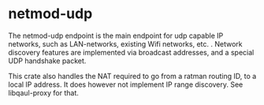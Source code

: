 # netmod-udp

The netmod-udp endpoint is the main endpoint for udp capable IP
networks, such as LAN-networks, existing Wifi networks, etc. .
Network discovery features are implemented via broadcast addresses,
and a special UDP handshake packet.

This crate also handles the NAT required to go from a ratman routing
ID, to a local IP address.  It does however not implement IP range
discovery.  See libqaul-proxy for that.
